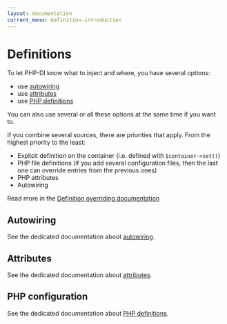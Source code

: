 ```yaml
---
layout: documentation
current_menu: definition-introduction
---
```


# Definitions

To let PHP-DI know what to inject and where, you have several options:

- use [autowiring](autowiring.md)
- use [attributes](attributes.md)
- use [PHP definitions](php-definitions.md)

You can also use several or all these options at the same time if you want to.

If you combine several sources, there are priorities that apply. From the highest priority to the least:

- Explicit definition on the container (i.e. defined with `$container->set()`)
- PHP file definitions (if you add several configuration files, then the last one can override entries from the previous ones)
- PHP attributes
- Autowiring

Read more in the [Definition overriding documentation](definition-overriding.md)


## Autowiring

See the dedicated documentation about [autowiring](autowiring.md).

## Attributes

See the dedicated documentation about [attributes](attributes.md).

## PHP configuration

See the dedicated documentation about [PHP definitions](php-definitions.md).
